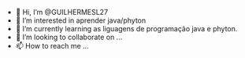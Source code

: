 - 👋 Hi, I’m @GUILHERMESL27
- 👀 I’m interested in  aprender java/phyton
- 🌱 I’m currently learning as liguagens de programação java e phyton.
- 💞️ I’m looking to collaborate on ...
- 📫 How to reach me ...
